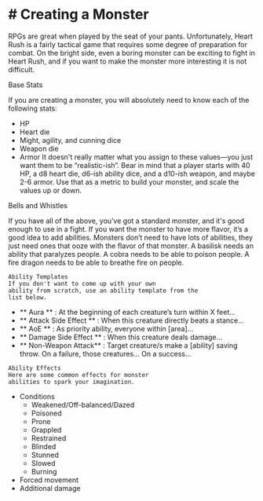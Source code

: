 # # Creating a Monster

RPGs are great when played by the seat of your
pants. Unfortunately, Heart Rush is a fairly tactical
game that requires some degree of preparation for
combat. On the bright side, even a boring monster
can be exciting to fight in Heart Rush, and if you
want to make the monster more interesting it is not
difficult.

Base Stats

If you are creating a monster, you will absolutely
need to know each of the following stats:

- HP
- Heart die
- Might, agility, and cunning dice
- Weapon die
- Armor
  It doesn't really matter what you assign to these
  values—you just want them to be “realistic-ish”.
  Bear in mind that a player starts with 40 HP, a d8
  heart die, d6-ish ability dice, and a d10-ish weapon,
  and maybe 2-6 armor. Use that as a metric to build
  your monster, and scale the values up or down.

Bells and Whistles

If you have all of the above, you’ve got a
standard monster, and it's good enough to use in a
fight. If you want the monster to have more flavor,
it’s a good idea to add abilities. Monsters don’t need
to have lots of abilities, they just need ones that ooze
with the flavor of that monster. A basilisk needs an
ability that paralyzes people. A cobra needs to be
able to poison people. A fire dragon needs to be able
to breathe fire on people.

```
Ability Templates
If you don't want to come up with your own
ability from scratch, use an ability template from the
list below.
```

- ** Aura ** : At the beginning of each creature’s turn
  within X feet...
- ** Attack Side Effect ** : When this creature
  directly beats a stance...
- ** AoE ** : As priority ability, everyone within
  [area]...
- ** Damage Side Effect ** : When this creature deals
  damage...
- ** Non-Weapon Attack** : Target creature/s make a
  [ability] saving throw. On a failure, those
  creatures... On a success...

```
Ability Effects
Here are some common effects for monster
abilities to spark your imagination.
```

- Conditions
  - Weakened/Off-balanced/Dazed
  - Poisoned
  - Prone
  - Grappled
  - Restrained
  - Blinded
  - Stunned
  - Slowed
  - Burning
- Forced movement
- Additional damage
